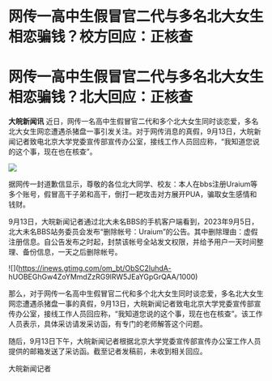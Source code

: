 # 网传一高中生假冒官二代与多名北大女生相恋骗钱？校方回应：正核查

# 网传一高中生假冒官二代与多名北大女生相恋骗钱？北大回应：正核查

**大皖新闻讯**
近日，网传一名高中生假冒官二代和多个北大女生同时谈恋爱，多名北大女生网恋遭遇杀猪盘一事引发关注。对于网传消息的真假，9月13日，大皖新闻记者致电北京大学党委宣传部宣传办公室，接线工作人员回应称，“我知道您说的这个事，现在也在核查”。

![](https://inews.gtimg.com/om_bt/OqR1zjtOF5gXhvUgBzHzl_dDwTx42s7OQEI2HSo9RCcW0AA/1000)

据网传一封道歉信显示，尊敬的各位北大同学、校友：本人在bbs注册Uraium等多个账号，假冒高干子弟和高干，倒打一耙攻击对方展开PUA，骗取女生感情和钱财。

9月13日，大皖新闻记者通过北大未名BBS的手机客户端看到，2023年9月5日，北大未名BBS站务委员会发布“删除帐号：Uraium”的公告。其中删除理由：虚假注册信息。自公告发布之时起，封禁该帐号全站发文权限，并给予用户一天时间整理、备份信息，一天之后删除帐号。

![](https://inews.gtimg.com/om_bt/ObSC2IuhdA-
hUOBEGhGw4ZoYMmdZzRG9lRW5JEaYGpGrQAA/1000)

那么，对于网传一名高中生假冒官二代和多个北大女生同时谈恋爱，多名北大女生网恋遭遇杀猪盘一事的真假，9月13日，大皖新闻记者致电北京大学党委宣传部宣传办公室，接线工作人员回应称，“我知道您说的这个事，现在也在核查”。该工作人员表示，具体采访请发采访函，有专门的老师解答这个问题。

随后，9月13日下午，大皖新闻记者根据北京大学党委宣传部宣传办公室工作人员提供的邮箱发送了采访函。截至记者发稿前，未收到相关回应。

大皖新闻记者

